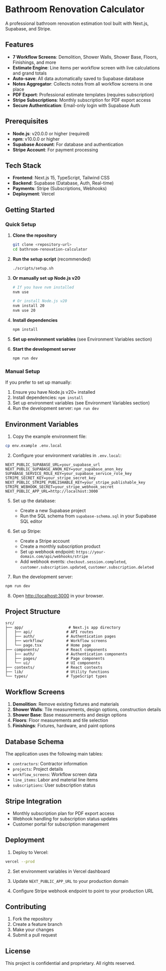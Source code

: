 # Bathroom Renovation Calculator

A professional bathroom renovation estimation tool built with Next.js, Supabase, and Stripe.

## Features

- **7 Workflow Screens**: Demolition, Shower Walls, Shower Base, Floors, Finishings, and more
- **Estimate Engine**: Line items per workflow screen with live calculations and grand totals
- **Auto-save**: All data automatically saved to Supabase database
- **Notes Aggregator**: Collects notes from all workflow screens in one place
- **PDF Export**: Professional estimate templates (requires subscription)
- **Stripe Subscriptions**: Monthly subscription for PDF export access
- **Secure Authentication**: Email-only login with Supabase Auth

## Prerequisites

- **Node.js**: v20.0.0 or higher (required)
- **npm**: v10.0.0 or higher
- **Supabase Account**: For database and authentication
- **Stripe Account**: For payment processing

## Tech Stack

- **Frontend**: Next.js 15, TypeScript, Tailwind CSS
- **Backend**: Supabase (Database, Auth, Real-time)
- **Payments**: Stripe (Subscriptions, Webhooks)
- **Deployment**: Vercel

## Getting Started

### Quick Setup

1. **Clone the repository**

   ```bash
   git clone <repository-url>
   cd bathroom-renovation-calculator
   ```

2. **Run the setup script** (recommended)

   ```bash
   ./scripts/setup.sh
   ```

3. **Or manually set up Node.js v20**

   ```bash
   # If you have nvm installed
   nvm use

   # Or install Node.js v20
   nvm install 20
   nvm use 20
   ```

4. **Install dependencies**

   ```bash
   npm install
   ```

5. **Set up environment variables** (see Environment Variables section)

6. **Start the development server**
   ```bash
   npm run dev
   ```

### Manual Setup

If you prefer to set up manually:

1. Ensure you have Node.js v20+ installed
2. Install dependencies: `npm install`
3. Set up environment variables (see Environment Variables section)
4. Run the development server: `npm run dev`

## Environment Variables

1. Copy the example environment file:

```bash
cp env.example .env.local
```

2. Configure your environment variables in `.env.local`:

```env
NEXT_PUBLIC_SUPABASE_URL=your_supabase_url
NEXT_PUBLIC_SUPABASE_ANON_KEY=your_supabase_anon_key
SUPABASE_SERVICE_ROLE_KEY=your_supabase_service_role_key
STRIPE_SECRET_KEY=your_stripe_secret_key
NEXT_PUBLIC_STRIPE_PUBLISHABLE_KEY=your_stripe_publishable_key
STRIPE_WEBHOOK_SECRET=your_stripe_webhook_secret
NEXT_PUBLIC_APP_URL=http://localhost:3000
```

5. Set up the database:

   - Create a new Supabase project
   - Run the SQL schema from `supabase-schema.sql` in your Supabase SQL editor

6. Set up Stripe:

   - Create a Stripe account
   - Create a monthly subscription product
   - Set up webhook endpoint: `https://your-domain.com/api/webhooks/stripe`
   - Add webhook events: `checkout.session.completed`, `customer.subscription.updated`, `customer.subscription.deleted`

7. Run the development server:

```bash
npm run dev
```

8. Open [http://localhost:3000](http://localhost:3000) in your browser.

## Project Structure

```
src/
├── app/                    # Next.js app directory
│   ├── api/               # API routes
│   ├── auth/              # Authentication pages
│   ├── workflow/          # Workflow screens
│   └── page.tsx           # Home page
├── components/            # React components
│   ├── auth/              # Authentication components
│   ├── pages/             # Page components
│   └── ui/                # UI components
├── contexts/              # React contexts
├── lib/                   # Utility functions
└── types/                 # TypeScript types
```

## Workflow Screens

1. **Demolition**: Remove existing fixtures and materials
2. **Shower Walls**: Tile measurements, design options, construction details
3. **Shower Base**: Base measurements and design options
4. **Floors**: Floor measurements and tile selection
5. **Finishings**: Fixtures, hardware, and paint options

## Database Schema

The application uses the following main tables:

- `contractors`: Contractor information
- `projects`: Project details
- `workflow_screens`: Workflow screen data
- `line_items`: Labor and material line items
- `subscriptions`: User subscription status

## Stripe Integration

- Monthly subscription plan for PDF export access
- Webhook handling for subscription status updates
- Customer portal for subscription management

## Deployment

1. Deploy to Vercel:

```bash
vercel --prod
```

2. Set environment variables in Vercel dashboard

3. Update `NEXT_PUBLIC_APP_URL` to your production domain

4. Configure Stripe webhook endpoint to point to your production URL

## Contributing

1. Fork the repository
2. Create a feature branch
3. Make your changes
4. Submit a pull request

## License

This project is confidential and proprietary. All rights reserved.
